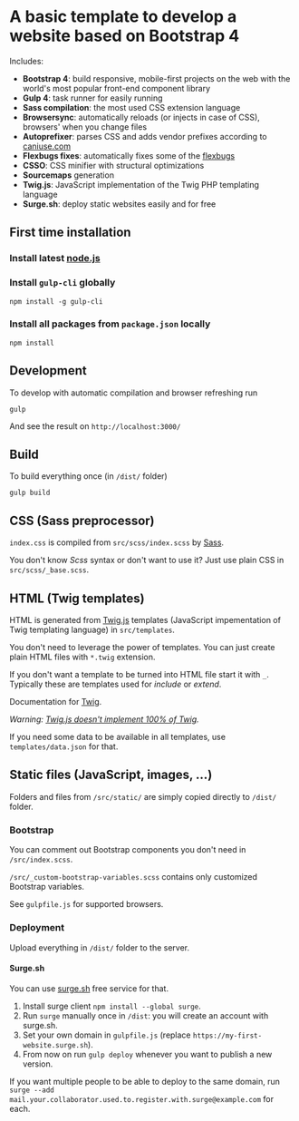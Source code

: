 # A basic template to develop a website based on Bootstrap 4

Includes:

- **Bootstrap 4**: build responsive, mobile-first projects on the web with the world's most popular front-end component library
- **Gulp 4**: task runner for easily running 
- **Sass compilation**: the most used CSS extension language
- **Browsersync**: automatically reloads (or injects in case of CSS), browsers' when you change files 
- **Autoprefixer**: parses CSS and adds vendor prefixes according to [caniuse.com]()
- **Flexbugs fixes**: automatically fixes some of the [flexbugs](https://github.com/philipwalton/flexbugs) 
- **CSSO**: CSS minifier with structural optimizations
- **Sourcemaps** generation
- **Twig.js**: JavaScript implementation of the Twig PHP templating language
- **Surge.sh**: deploy static websites easily and for free


## First time installation

### Install latest [node.js](https://nodejs.org/)

### Install `gulp-cli` globally 

```shell
npm install -g gulp-cli
```

### Install all packages from `package.json` locally

```shell
npm install
```

## Development

To develop with automatic compilation and browser refreshing run

```shell
gulp
```

And see the result on `http://localhost:3000/`


## Build

To build everything once (in `/dist/` folder) 

```shell
gulp build
```

## CSS (Sass preprocessor)

`index.css` is compiled from `src/scss/index.scss` by [Sass](http://sass-lang.com/).

You don't know _Scss_ syntax or don't want to use it? Just use plain CSS in `src/scss/_base.scss`.


## HTML (Twig templates)

HTML is generated from [Twig.js](https://github.com/twigjs/twig.js/) templates (JavaScript impementation of Twig templating language) in `src/templates`.

You don't need to leverage the power of templates. You can just create plain HTML files with `*.twig` extension.  

If you don't want a template to be turned into HTML file start it with `_`. Typically these are templates used for _include_ or _extend_.

Documentation for [Twig](https://twig.symfony.com/doc/2.x/templates.html).

_Warning: [Twig.js doesn't implement 100% of Twig](https://github.com/twigjs/twig.js/wiki/Implementation-Notes)._

If you need some data to be available in all templates, use `templates/data.json` for that.


## Static files (JavaScript, images, …)

Folders and files from `/src/static/` are simply copied directly to `/dist/` folder.


### Bootstrap

You can comment out Bootstrap components you don't need in `/src/index.scss`.

`/src/_custom-bootstrap-variables.scss` contains only customized Bootstrap variables.

See `gulpfile.js` for supported browsers.


### Deployment

Upload everything in `/dist/` folder to the server.

#### Surge.sh

You can use [surge.sh](https://surge.sh) free service for that.

1. Install surge client `npm install --global surge`.
1. Run `surge` manually once in `/dist`: you will create an account with surge.sh.
1. Set your own domain in `gulpfile.js` (replace `https://my-first-website.surge.sh`).
1. From now on run `gulp deploy` whenever you want to publish a new version.

If you want multiple people to be able to deploy to the same domain, run `surge --add mail.your.collaborator.used.to.register.with.surge@example.com` for each.
 
